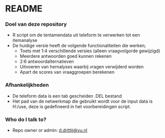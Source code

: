 # README #

### Doel van deze repository ###

* R script om de tentamendata uit teleform te verwerken tot een itemanalyse
* De huidige versie heeft de volgende functionaliteiten die werken;
	* Toets met 1:4 verschillende versies (alleen vraagvolgorde gewijzigd)
	* Meerdere antwoorden goed kunnen rekenen
	* 2:6 antwoordalternatieven
	* Uitvoeren van hernalyses waarbij vragen verwijderd worden
	* Apart de scores van vraaggroepen berekenen

### Afhankelijkheden ###

* De teleform data is een tab gescheiden .DEL bestand 
* Het pad van de netwerkmap die gebruikt wordt voor de input data is H:/use, 
deze is gedefineerd in het voorbereidingen script.

### Who do I talk to? ###

* Repo owner or admin: d.drittij@vu.nl